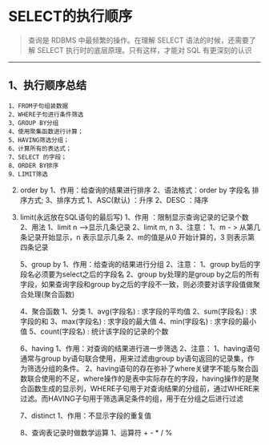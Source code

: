 # SELECT的执行顺序
> 查询是 RDBMS 中最频繁的操作。在理解 SELECT 语法的时候，还需要了解 SELECT 执行时的底层原理。只有这样，才能对 SQL 有更深刻的认识
---

## 1、执行顺序总结
```
1、FROM子句组装数据
2、WHERE子句进行条件筛选
3、GROUP BY分组 
4、使用聚集函数进行计算； 
5、HAVING筛选分组； 
6、计算所有的表达式； 
7、SELECT 的字段；
8、ORDER BY排序
9、LIMIT筛选
```

2. order by
    1、作用：给查询的结果进行排序
    2、语法格式：order by 字段名 排序方式;
    3、排序方式
        1、ASC(默认) ：升序
        2、DESC ：降序

3. limit(永远放在SQL语句的最后写)
    1、作用 ：限制显示查询记录的记录个数
    2、用法
        1、limit n -->显示几条记录
        2、limit m, n
    3、注意：
        1、m - > 从第几条记录开始显示，n 表示显示几条
        2、m的值是从0 开始计算的，3 则表示第四条记录

    5、group by
        1、作用：给查询的结果进行分组
        2、注意：
            1、group by后的字段名必须要为select之后的字段名
            2、group by处理的是group by之后的所有字段，如果查询字段和group by之后的字段不一致，则必须要对该字段值做聚合处理(聚合函数)

    4、聚合函数
        1、分类
            1、avg(字段名) : 求字段的平均值
            2、sum(字段名) : 求字段的和
            3、max(字段名) : 求字段的最大值
            4、min(字段名) : 求字段的最小值
            5、count(字段名) : 统计该字段的记录的个数

    6、having
        1、作用：对查询的结果进行进一步筛选
        2、注意：
            1、having语句通常与group by语句联合使用，用来过滤由group by语句返回的记录集，作为筛选分组的条件。
            2、having语句的存在弥补了where关键字不能与聚合函数联合使用的不足，where操作的是表中实际存在的字段，having操作的是聚合函数生成的显示列，WHERE子句用于对查询结果的分组前，通过WHERE来过滤。而HAVING子句用于筛选满足条件的组，用于在分组之后进行过滤

    7、distinct
        1、作用：不显示字段的重复值

    8、查询表记录时做数学运算
        1、运算符
            +  -  *  /  %